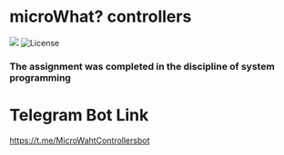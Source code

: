 # microWhat? controllers

![](https://img.shields.io/badge/Python-3.10+-1081c1?logo=python)
![License](https://img.shields.io/badge/License-MIT-blue)

### The assignment was completed in the discipline of system programming

# Telegram Bot Link

https://t.me/MicroWahtControllersbot
